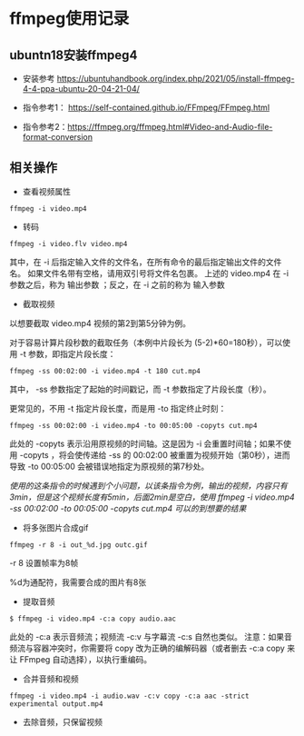 # ffmpeg使用记录

## ubuntn18安装ffmpeg4

- 安装参考 https://ubuntuhandbook.org/index.php/2021/05/install-ffmpeg-4-4-ppa-ubuntu-20-04-21-04/

- 指令参考1： https://self-contained.github.io/FFmpeg/FFmpeg.html
- 指令参考2：https://ffmpeg.org/ffmpeg.html#Video-and-Audio-file-format-conversion


## 相关操作

- 查看视频属性

```shell
ffmpeg -i video.mp4
```
- 转码

```shell
ffmpeg -i video.flv video.mp4
```
其中，在 -i 后指定输入文件的文件名，在所有命令的最后指定输出文件的文件名。 如果文件名带有空格，请用双引号将文件名包裹。 上述的 video.mp4 在 -i 参数之后，称为 输出参数 ；反之，在 -i 之前的称为 输入参数

- 截取视频

以想要截取 video.mp4 视频的第2到第5分钟为例。

对于容易计算片段秒数的截取任务（本例中片段长为 (5-2)*60=180秒），可以使用 -t 参数，即指定片段长度：
```shell
ffmpeg -ss 00:02:00 -i video.mp4 -t 180 cut.mp4
```

其中， -ss 参数指定了起始的时间戳记，而 -t 参数指定了片段长度（秒）。

更常见的，不用 -t 指定片段长度，而是用 -to 指定终止时刻：

```shell
ffmpeg -ss 00:02:00 -i video.mp4 -to 00:05:00 -copyts cut.mp4
```

此处的 -copyts 表示沿用原视频的时间轴。这是因为 -i 会重置时间轴；如果不使用 -copyts ，将会使传递给 -ss 的 00:02:00 被重置为视频开始（第0秒），进而导致 -to 00:05:00 会被错误地指定为原视频的第7秒处。

*使用的这条指令的时候遇到个小问题，以该条指令为例，输出的视频，内容只有3min，但是这个视频长度有5min，后面2min是空白，使用 ffmpeg -i video.mp4 -ss 00:02:00 -to 00:05:00 -copyts cut.mp4 可以的到想要的结果*
- 将多张图片合成gif

```shell
ffmpeg -r 8 -i out_%d.jpg outc.gif
```

 -r 8 设置帧率为8帧

 %d为通配符，我需要合成的图片有8张

 - 提取音频

```shell
$ ffmpeg -i video.mp4 -c:a copy audio.aac
```
此处的 -c:a 表示音频流；视频流 -c:v 与字幕流 -c:s 自然也类似。 注意：如果音频流与容器冲突时，你需要将 copy 改为正确的编解码器（或者删去 -c:a copy 来让 FFmpeg 自动选择），以执行重编码。

- 合并音频和视频

```shell
ffmpeg -i video.mp4 -i audio.wav -c:v copy -c:a aac -strict experimental output.mp4
```

- 去除音频，只保留视频

